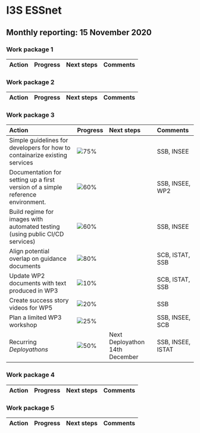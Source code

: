 # I3S ESSnet

## Monthly reporting: 15 November 2020

### Work package 1

| Action  | Progress | Next steps | Comments |
|:--|:--|:--|:--|


### Work package 2

| Action  | Progress | Next steps | Comments |
|:--|:--|:--|:--|


### Work package 3
| Action  | Progress | Next steps | Comments |
|:--|:--|:--|:--|
|Simple guidelines for developers for how to containarize existing services|![75%](https://progress-bar.dev/75)||SSB, INSEE|
|Documentation for setting up a first version of a simple reference environment. |![60%](https://progress-bar.dev/60)||SSB, INSEE, WP2|
|Build regime for images with automated testing (using public CI/CD services)|![60%](https://progress-bar.dev/60)||SSB, INSEE|
|Align potential overlap on guidance documents |![80%](https://progress-bar.dev/80)||SCB, ISTAT, SSB|
|Update WP2 documents with text produced in WP3|![10%](https://progress-bar.dev/10)||SCB, ISTAT, SSB|
|Create success story videos for WP5|![20%](https://progress-bar.dev/20)||SSB|
|Plan a limited WP3 workshop|![25%](https://progress-bar.dev/25)||SSB, INSEE, SCB|
|Recurring *Deployathons*|![50%](https://progress-bar.dev/50)|Next Deployathon 14th December|SSB, INSEE, ISTAT|


### Work package 4

| Action  | Progress | Next steps | Comments |
|:--|:--|:--|:--|

### Work package 5

| Action  | Progress | Next steps | Comments |
|:--|:--|:--|:--|
